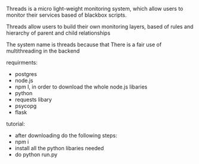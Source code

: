 Threads is a micro light-weight monitoring system, which allow users to monitor their services based of blackbox scripts.

Threads allow users to build their own monitoring layers, based of rules and hierarchy of parent and child relationships

The system name is threads because that There is a fair use of multithreading in the backend

requirments:
  * postgres
  * node.js
  * npm I, in order to download the whole node.js libaries
  * python
  * requests libary
  * psycopg
  * flask
    
tutorial:
  * after downloading do the following steps:
  * npm i
  * install all the python libaries needed
  * do python run.py




